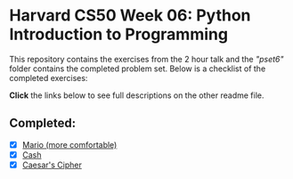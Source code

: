 # Harvard CS50 Week 06: Python Introduction to Programming
This repository contains the exercises from the 2 hour talk and the _"pset6"_ folder contains the completed problem set. Below is a checklist of the completed exercises:

**Click** the links below to see full descriptions on the other readme file.
## Completed:
- [x] [Mario (more comfortable)](pset6/README.md#mario)
- [x] [Cash](pset6/README.md#cash)
- [x] [Caesar's Cipher](pset6/README.md#caesar-cipher)
